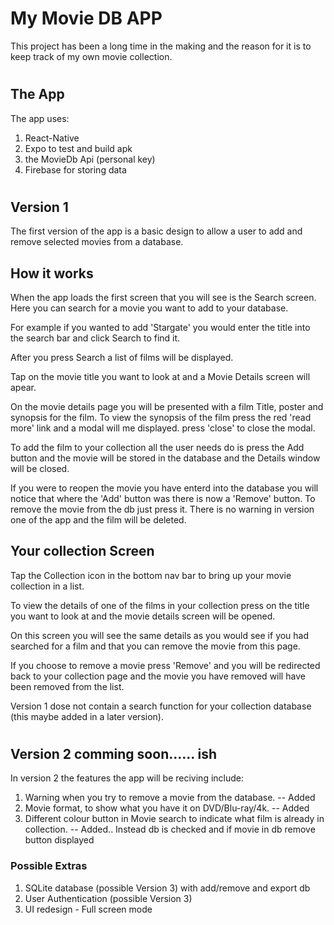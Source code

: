 # My Movie DB APP

This project has been a long time in the making and the reason for it is to keep track of my own movie collection. 
#
#
## The App
The app uses:

1. React-Native
2. Expo to test and build apk
3. the MovieDb Api (personal key)
4. Firebase for storing data

#
#
## Version 1
The first version of the app is a basic design to allow a user to add and remove selected movies from a database. 

## How it works

When the app loads the first screen that you will see is the Search screen. Here you can search for a movie you want to add to your database.

For example if you wanted to add 'Stargate' you would enter the title into the search bar and click Search to find it.

After you press Search a list of films will be displayed. 

Tap on the movie title you want to look at and a Movie Details screen will apear.

On the movie details page you will be presented with a film Title, poster and synopsis for the film. To view the synopsis of the film press the red 'read more' link and a modal will me displayed. press 'close' to close the modal. 

To add the film to your collection all the user needs do is press the Add button and the movie will be stored in the database and the Details window will be closed. 

If you were to reopen the movie you have enterd into the database you will notice that where the 'Add' button was there is now a 'Remove' button. To remove the movie from the db just press it. There is no warning in version one of the app and the film will be deleted. 

## Your collection Screen 

Tap the Collection icon in the bottom nav bar to bring up your movie collection in a list. 

To view the details of one of the films in your collection press on the title you want to look at and the movie details screen will be opened.

On this screen you will see the same details as you would see if you had searched for a film and that you can remove the movie from this page.

If you choose to remove a movie press 'Remove' and you will be redirected back to your collection page and the movie you have removed will have been removed from the list. 


Version 1 dose not contain a search function for your collection database (this maybe added in a later version).

#
#
## Version 2 comming soon...... ish
In version 2 the features the app will be reciving include:
1. Warning when you try to remove a movie from the database. -- Added
2. Movie format, to show what you  have it on DVD/Blu-ray/4k. -- Added
3. Different colour button in Movie search to indicate what film is already in collection. -- Added.. Instead db is checked and if movie in db remove button displayed

### Possible Extras 
1. SQLite database (possible Version 3) with add/remove and export db
2. User Authentication (possible Version 3)
3. UI redesign - Full screen mode 